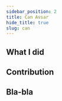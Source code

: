 ```yaml
---
sidebar_position: 2
title: Can Avsar
hide_title: true
slug: can
---
```




## What I did

## Contribution

## Bla-bla